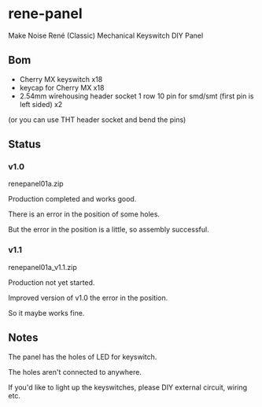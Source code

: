 # rene-panel

Make Noise René (Classic) Mechanical Keyswitch DIY Panel

## Bom

- Cherry MX keyswitch x18
- keycap for Cherry MX x18
- 2.54mm wirehousing header socket 1 row 10 pin for smd/smt (first pin is left sided) x2

(or you can use THT header socket and bend the pins)

## Status

### v1.0

renepanel01a.zip

Production completed and works good.

There is an error in the position of some holes.

But the error in the position is a little, so assembly successful.

### v1.1

renepanel01a_v1.1.zip

Production not yet started.

Improved version of v1.0 the error in the position.

So it maybe works fine.

## Notes

The panel has the holes of LED for keyswitch.

The holes aren't connected to anywhere.

If you'd like to light up the keyswitches, please DIY external circuit, wiring etc.
